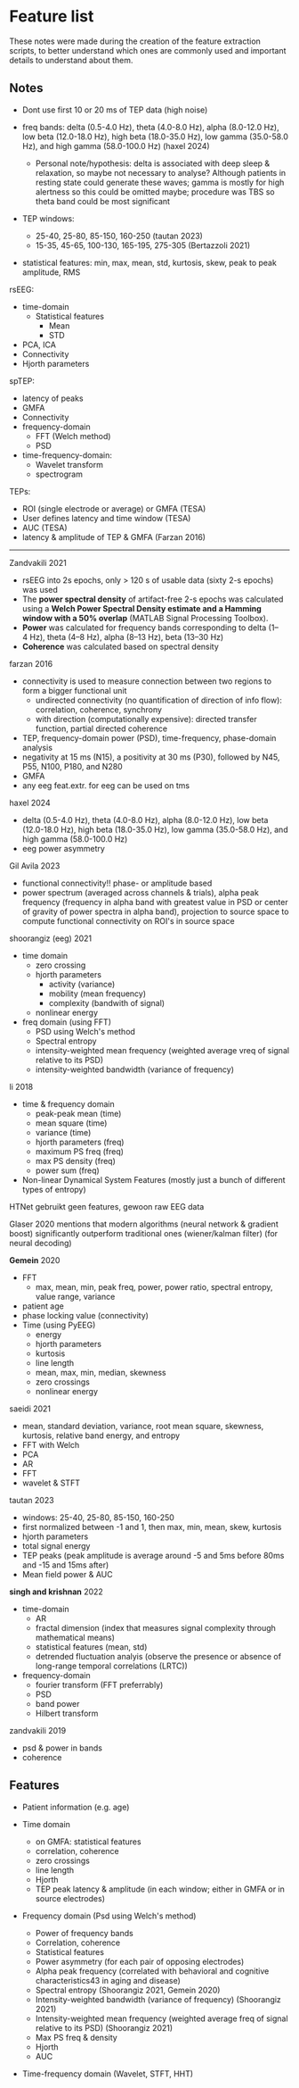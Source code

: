 # Feature list

These notes were made during the creation of the feature extraction scripts, to better understand which ones are commonly used and important details to understand about them.

## Notes

- Dont use first 10 or 20 ms of TEP data (high noise)

- freq bands: delta (0.5-4.0 Hz), theta (4.0-8.0 Hz), alpha (8.0-12.0 Hz), low beta (12.0-18.0 Hz), high beta (18.0-35.0 Hz), low gamma (35.0-58.0 Hz), and high gamma (58.0-100.0 Hz) (haxel 2024)
  - Personal note/hypothesis: delta is associated with deep sleep & relaxation, so maybe not necessary to analyse? Although patients in resting state could generate these waves; gamma is mostly for high alertness so this could be omitted maybe; procedure was TBS so theta band could be most significant

- TEP windows:
  - 25-40, 25-80, 85-150, 160-250 (tautan 2023)
  - 15-35, 45-65, 100-130, 165-195, 275-305 (Bertazzoli 2021)

- statistical features: min, max, mean, std, kurtosis, skew, peak to peak amplitude, RMS

rsEEG:
- time-domain
  - Statistical features
    - Mean
    - STD
- PCA, ICA
- Connectivity
- Hjorth parameters

spTEP:
- latency of peaks
- GMFA
- Connectivity
- frequency-domain
  - FFT (Welch method)
  - PSD
- time-frequency-domain:
  - Wavelet transform
  - spectrogram

TEPs:
  - ROI (single electrode or average) or GMFA (TESA)
  - User defines latency and time window (TESA)
  - AUC (TESA)
  - latency & amplitude  of TEP & GMFA (Farzan 2016)

---

Zandvakili 2021
- rsEEG into 2s epochs, only > 120 s of usable data (sixty 2-s epochs) was used
- The **power spectral density** of artifact-free 2-s epochs was calculated using a **Welch Power Spectral Density estimate and a Hamming window with a 50% overlap** (MATLAB Signal Processing Toolbox).
- **Power** was calculated for frequency bands corresponding to delta (1–4 Hz), theta (4–8 Hz), alpha (8–13 Hz), beta (13–30 Hz)
- **Coherence** was calculated based on spectral density

farzan 2016
- connectivity is used to measure connection between two regions to form a bigger functional unit
  - undirected connectivity (no quantification of direction of info flow): correlation, coherence, synchrony
  - with direction (computationally expensive): directed transfer function, partial directed coherence
- TEP, frequency-domain power (PSD), time-frequency, phase-domain analysis
- negativity at 15 ms (N15), a positivity at 30 ms (P30), followed by N45, P55, N100, P180, and N280
- GMFA
- any eeg feat.extr. for eeg can be used on tms

haxel 2024
- delta (0.5-4.0 Hz), theta (4.0-8.0 Hz), alpha (8.0-12.0 Hz), low beta (12.0-18.0 Hz), high beta (18.0-35.0 Hz), low gamma (35.0-58.0 Hz), and high gamma (58.0-100.0 Hz)
- eeg power asymmetry

Gil Avila 2023
- functional connectivity!! phase- or amplitude based
- power spectrum (averaged across channels & trials), alpha peak frequency (frequency in alpha band with greatest value in PSD or center of gravity of power spectra in alpha band), projection to source space to compute functional connectivity on ROI's in source space

shoorangiz (eeg) 2021
- time domain
  - zero crossing
  - hjorth parameters
    - activity (variance)
    - mobility (mean frequency)
    - complexity (bandwith of signal)
  - nonlinear energy
- freq domain (using FFT)
  - PSD using Welch's method
  - Spectral entropy
  - intensity-weighted mean frequency (weighted average vreq of signal relative to its PSD)
  - intensity-weighted bandwidth (variance of frequency)

li 2018
- time & frequency domain
  - peak-peak mean (time)
  - mean square (time)
  - variance (time)
  - hjorth parameters (freq)
  - maximum PS freq (freq)
  - max PS density (freq)
  - power sum (freq)
- Non-linear Dynamical System Features (mostly just a bunch of different types of entropy)

HTNet gebruikt geen features, gewoon raw EEG data

Glaser 2020 mentions that modern algorithms (neural network & gradient boost) significantly outperform traditional ones (wiener/kalman filter) (for neural decoding)

**Gemein** 2020
- FFT
  - max, mean, min, peak freq, power, power ratio, spectral entropy, value range, variance
- patient age
- phase locking value (connectivity)
- Time (using PyEEG)
  - energy
  - hjorth parameters
  - kurtosis
  - line length
  - mean, max, min, median, skewness
  - zero crossings
  - nonlinear energy

saeidi 2021
- mean, standard deviation, variance, root mean square, skewness, kurtosis, relative band energy, and entropy
- FFT with Welch
- PCA
- AR
- FFT
- wavelet & STFT

tautan 2023
- windows: 25-40, 25-80, 85-150, 160-250
- first normalized between -1 and 1, then max, min, mean, skew, kurtosis
- hjorth parameters
- total signal energy 
- TEP peaks (peak amplitude is average around -5 and 5ms before 80ms and -15 and 15ms after)
- Mean field power & AUC 

**singh and krishnan** 2022
- time-domain
  - AR
  - fractal dimension (index that measures signal complexity through mathematical means)
  - statistical features (mean, std)
  - detrended fluctuation analyis (observe the presence or absence of long-range temporal correlations (LRTC))
- frequency-domain
  - fourier transform (FFT preferrably)
  - PSD
  - band power
  - Hilbert transform

zandvakili 2019
- psd & power in bands
- coherence

## Features

- Patient information (e.g. age)

- Time domain
  - on GMFA: statistical features
  - correlation, coherence
  - zero crossings
  - line length
  - Hjorth
  - TEP peak latency & amplitude (in each window; either in GMFA or in source electrodes)

- Frequency domain (Psd using Welch's method)
  - Power of frequency bands
  - Correlation, coherence
  - Statistical features
  - Power asymmetry (for each pair of opposing electrodes)
  - Alpha peak frequency (correlated with behavioral and cognitive characteristics43 in aging and disease)
  - Spectral entropy (Shoorangiz 2021, Gemein 2020)
  - Intensity-weighted bandwidth (variance of frequency) (Shoorangiz 2021)
  - Intensity-weighted mean frequency (weighted average freq of signal relative to its PSD) (Shoorangiz 2021)
  - Max PS freq & density
  - Hjorth
  - AUC

- Time-frequency domain (Wavelet, STFT, HHT)

